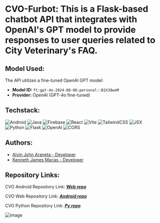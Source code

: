 # CVO-Furbot: This is a Flask-based chatbot API that integrates with OpenAI's GPT model to provide responses to user queries related to City Veterinary's FAQ.
## Model Used:

The API utilizes a fine-tuned OpenAI GPT model:

- **Model ID:** `ft:gpt-4o-2024-08-06:personal::B1X38weM`
- **Provider:** OpenAI (GPT-4o fine-tuned)

## Techstack:

![Android](https://img.shields.io/badge/Android-Java-green)
![Java](https://img.shields.io/badge/Java-17-red)
![Firebase](https://img.shields.io/badge/Firebase-Database-orange)
![React](https://img.shields.io/badge/React-18.x-blue)
![Vite](https://img.shields.io/badge/Vite-4.x-purple)
![TailwindCSS](https://img.shields.io/badge/TailwindCSS-3.x-cyan)
![JSX](https://img.shields.io/badge/JSX-Syntax-lightblue)
![Python](https://img.shields.io/badge/Python-3.x-blue)
![Flask](https://img.shields.io/badge/Flask-2.0+-black)
![OpenAI](https://img.shields.io/badge/OpenAI-GPT--4o-orange)
![CORS](https://img.shields.io/badge/CORS-Enabled-green)

## Authors: 
- [Alvin John Araneta -  Developer](https://github.com/ajiwnl)
- [Kenneth James Macas - Developer](https://github.com/soliken1)

## Repository Links:
CVO Android Repository Link: ***[Web repo](https://github.com/soliken1/CVO-App)***

CVO Web Repository Link: ***[Android repo](https://github.com/ajiwnl/CVO-Android)***

CVO Python Repository Link: ***[Py repo](https://github.com/ajiwnl/CVO-faq)***

![image](https://github.com/user-attachments/assets/d961263c-dbc0-492d-9a58-026cd15d26bc)
